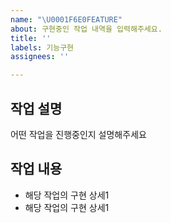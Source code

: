 ```yaml
---
name: "\U0001F6E0FEATURE"
about: 구현중인 작업 내역을 입력해주세요.
title: ''
labels: 기능구현
assignees: ''

---
```


## 작업 설명

어떤 작업을 진행중인지 설명해주세요


## 작업 내용

- 해당 작업의 구현 상세1
- 해당 작업의 구현 상세1
